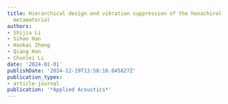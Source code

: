 ```yaml
---
title: Hierarchical design and vibration suppression of the hexachiral hybrid acoustic
  metamaterial
authors:
- Shijia Li
- Sihao Han
- Haokai Zheng
- Qiang Han
- Chunlei Li
date: '2024-01-01'
publishDate: '2024-12-29T13:58:18.045827Z'
publication_types:
- article-journal
publication: '*Applied Acoustics*'
---
```

